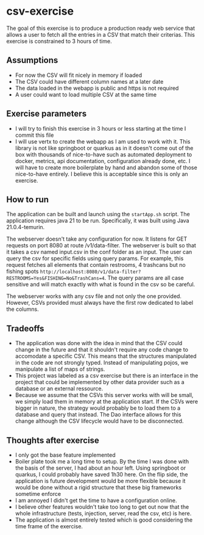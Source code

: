 # csv-exercise

The goal of this exercise is to produce a production ready web service that allows a user to fetch all the entries in a CSV that match their criterias. This exercise is constrained to 3 hours of time.

## Assumptions

- For now the CSV will fit nicely in memory if loaded
- The CSV could have different column names at a later date
- The data loaded in the webapp is public and https is not required
- A user could want to load multiple CSV at the same time

## Exercise parameters

- I will try to finish this exercise in 3 hours or less starting at the time I commit this file
- I will use vertx to create the webapp as I am used to work with it. This library is not like springboot or quarkus as in it doesn't come out of the box with thousands of nice-to-have such as automated deployment to docker, metrics, api documentation, configuration already done, etc. I will have to create more boilerplate by hand and abandon some of those nice-to-have entirely. I believe this is acceptable since this is only an exercise.

## How to run

The application can be built and launch using the `startApp.sh` script. The application requires java 21 to be run. Specifically, it was built using Java 21.0.4-temurin. 

The webserver doesn't take any configuration for now. It listens for GET requests on port 8080 at route /v1/data-filter. The webserver is built so that it takes a csv named input.csv in the conf folder as an input. The user can query the csv for specific fields using query params. For example, this request fetches all elements that contain restrooms, 4 trashcans but no fishing spots `http://localhost:8080/v1/data-filter?RESTROOMS=Yes&FISHING=No&TrashCans=4`. The query params are all case sensitive and will match exactly with what is found in the csv so be careful.

The webserver works with any csv file and not only the one provided. However, CSVs provided must always have the first row dedicated to label the columns.

## Tradeoffs

- The application was done with the idea in mind that the CSV could change in the future and that it shouldn't require any code change to accomodate a specific CSV. This means that the structures manipulated in the code are not strongly typed. Instead of manipulating pojos, we manipulate a list of maps of strings.
- This project was labeled as a csv exercise but there is an interface in the project that could be implemented by other data provider such as a database or an external ressource.
- Because we assume that the CSVs this server works with will be small, we simply load them in memory at the application start. If the CSVs were bigger in nature, the strategy would probably be to load them to a database and query that instead. The Dao interface allows for this change although the CSV lifecycle would have to be disconnected.

## Thoughts after exercise

- I only got the base feature implemented
- Boiler plate took me a long time to setup. By the time I was done with the basis of the server, I had about an hour left. Using springboot or quarkus, I could probably have saved 1h30 here. On the flip side, the application is future development would be more flexible because it would be done without a rigid structure that these big frameworks sometime enforce
- I am annoyed I didn't get the time to have a configuration online.
- I believe other features wouldn't take too long to get out now that the whole infrastructure (tests, injection, server, read the csv, etc) is here.
- The application is almost entirely tested which is good considering the time frame of the exercise.


